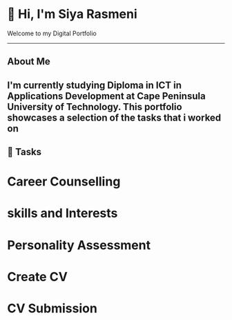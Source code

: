 # 👋 Hi, I'm Siya Rasmeni

Welcome to my Digital Portfolio

---

## About Me

I'm currently studying Diploma in ICT in Applications Development at Cape Peninsula University of Technology. This portfolio showcases a selection of the tasks that i worked on 
---

## 🚀 Tasks

# Career Counselling
# skills and Interests
# Personality Assessment
# Create CV
# CV Submission
